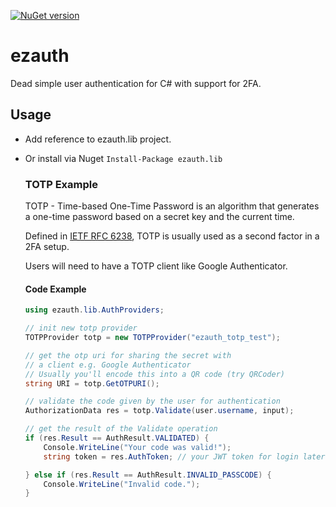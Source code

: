 [![NuGet version](https://badge.fury.io/nu/ezauth.lib.svg)](https://badge.fury.io/nu/ezauth.lib)
# ezauth
Dead simple user authentication for C# with support for 2FA.

## Usage
- Add reference to ezauth.lib project.
- Or install via Nuget `Install-Package ezauth.lib`
  ### TOTP Example
  TOTP - Time-based One-Time Password is an algorithm that generates a one-time password based on a secret key and the current time.

  Defined in [IETF RFC 6238](https://tools.ietf.org/html/rfc6238), TOTP is usually used as a second factor in a 2FA setup.

  Users will need to have a TOTP client like Google Authenticator.
  
  #### Code Example
  ````csharp
  using ezauth.lib.AuthProviders;
  
  // init new totp provider
  TOTPProvider totp = new TOTPProvider("ezauth_totp_test");
  
  // get the otp uri for sharing the secret with
  // a client e.g. Google Authenticator
  // Usually you'll encode this into a QR code (try QRCoder)
  string URI = totp.GetOTPURI();

  // validate the code given by the user for authentication
  AuthorizationData res = totp.Validate(user.username, input);

  // get the result of the Validate operation
  if (res.Result == AuthResult.VALIDATED) {
      Console.WriteLine("Your code was valid!");
      string token = res.AuthToken; // your JWT token for login later

  } else if (res.Result == AuthResult.INVALID_PASSCODE) {
      Console.WriteLine("Invalid code.");
  }
  ````
